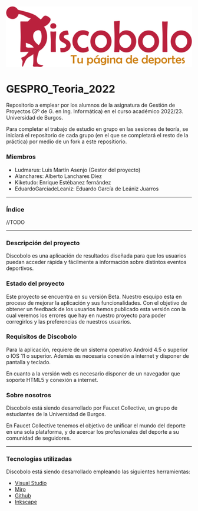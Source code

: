 ![Logo](assets/logo512.png)

# GESPRO_Teoria_2022 #
Repositorio a emplear por los alumnos de la asignatura de Gestión de Proyectos (3º de G. en Ing. Informática) en el curso académico 2022/23. Universidad de Burgos.

Para completar el trabajo de estudio en grupo en las sesiones de teoría, se iniciará el repositorio de cada grupo (en el que se completará el resto de la práctica) por medio de un fork a este repositiorio.

### Miembros ###
- Ludmarus: Luis Martín Asenjo (Gestor del proyecto)
- Alanchares: Alberto Lanchares Diez
- Kiketudo: Enrique Estébanez fernández
- EduardoGarciadeLeaniz: Eduardo García de Leániz Juarros

---

### Índice ###
//TODO

---
### Descripción del proyecto ###
Discobolo es una aplicación de resultados diseñada para que los usuarios puedan acceder rápida y fácilmente a información sobre distintos eventos deportivos.

### Estado del proyecto ###
Este proyecto se encuentra en su versión Beta. Nuestro esquipo esta en proceso de mejorar la aplicación y sus funcionalidades.
Con el objetivo de obtener un feedback de los usuarios hemos publicado esta versión con la cual veremos los errores que hay en nuestro proyecto para poder corregirlos y las preferencias de nuestros usuarios.

### Requisitos de Discobolo ###
Para la aplicación, requiere de un sistema operativo Android 4.5 o superior o IOS 11 o superior. Además es necesaria conexión a internet y disponer de pantalla y teclado.

En cuanto a la versión web es necesario disponer de un navegador que soporte HTML5 y conexión a internet.
### Sobre nosotros ###
Discobolo está siendo desarrollado por Faucet Collective, un grupo de estudiantes de la Universidad de Burgos.

En Faucet Collective tenemos el objetivo de unificar el mundo del deporte en una sola plataforma, y de acercar los profesionales del deporte a su comunidad de seguidores.

---
### Tecnologías utilizadas ###
Discobolo está siendo desarrollado empleando las siguientes herramientas:
- [Visual Studio](https://visualstudio.microsoft.com/es/)
- [Miro](https://miro.com/es/)
- [Github](https://github.com)
- [Inkscape](https://inkscape.org/es/)